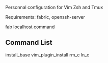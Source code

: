 
Personnal configuration for Vim Zsh and Tmux

Requirements: fabric, openssh-server

fab localhost command

## Command List

install_base
vim_plugin_install
rm_c
ln_c
